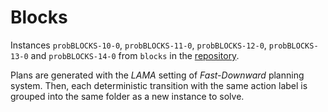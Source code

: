 # Blocks

Instances `probBLOCKS-10-0`, `probBLOCKS-11-0`, `probBLOCKS-12-0`, `probBLOCKS-13-0` and `probBLOCKS-14-0` from `blocks` in the [repository](https://github.com/aibasel/downward-benchmarks/tree/master/blocks).

Plans are generated with the *LAMA* setting of *Fast-Downward* planning system. Then, each deterministic transition with the same action label is grouped into the same folder as a new instance to solve.
